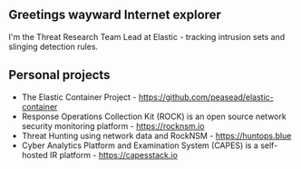 ## Greetings wayward Internet explorer

I'm the Threat Research Team Lead at Elastic - tracking intrusion sets and slinging detection rules.

## Personal projects
* The Elastic Container Project - https://github.com/peasead/elastic-container
* Response Operations Collection Kit (ROCK) is an open source network security monitoring platform - https://rocknsm.io
* Threat Hunting using network data and RockNSM - https://huntops.blue
* Cyber Analytics Platform and Examination System (CAPES) is a self-hosted IR platform - https://capesstack.io
